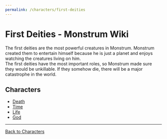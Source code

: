 ```yaml
---
permalink: /characters/first-deities
---
```

# First Deities - Monstrum Wiki

The first deities are the most powerful creatures in Monstrum. Monstrum created them to entertain himself because he is just a planet and enjoys watching the creatures living on him.  
The first deities have the most important roles, so Monstrum made sure they would be unkillable. If they somehow die, there will be a major catastrophe in the world.

## Characters
- [Death](first-deities/death.md)
- [Time](Time.md)
- [Life](Life.md)
- [God](God.md)

---

[Back to Characters](characters.md)
